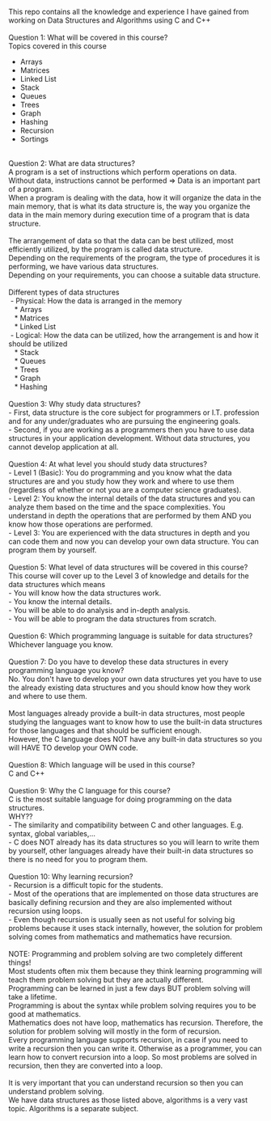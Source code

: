 This repo contains all the knowledge and experience I have gained from working on Data Structures and Algorithms using C and C++<br>
<br>
Question 1: What will be covered in this course?<br>
Topics covered in this course
- Arrays
- Matrices
- Linked List
- Stack
- Queues
- Trees
- Graph
- Hashing
- Recursion
- Sortings
<br>
Question 2: What are data structures?<br>
A program is a set of instructions which perform operations on data.<br>
Without data, instructions cannot be performed => Data is an important part of a program.<br>
When a program is dealing with the data, how it will organize the data in the main memory, that is what its data structure is, the way you organize the data in the main memory during execution time of 
a program that is data structure.<br>
<br>
The arrangement of data so that the data can be best utilized, most efficiently utilized, by the program is called data structure.<br>
Depending on the requirements of the program, the type of procedures it is performing, we have various data structures.<br>
Depending on your requirements, you can choose a suitable data structure.<br>
<br>
Different types of data structures<br>
&nbsp;- Physical: How the data is arranged in the memory<br>
&nbsp;&nbsp; * Arrays<br>
&nbsp;&nbsp; * Matrices<br>
&nbsp;&nbsp; * Linked List<br>
&nbsp;- Logical: How the data can be utilized, how the arrangement is and how it should be utilized<br>
&nbsp;&nbsp; * Stack<br>
&nbsp;&nbsp; * Queues<br>
&nbsp;&nbsp; * Trees<br>
&nbsp;&nbsp; * Graph<br>
&nbsp;&nbsp; * Hashing<br>
<br>
Question 3: Why study data structures?<br>
  - First, data structure is the core subject for programmers or I.T. profession and for any under/graduates who are pursuing the engineering goals.<br>
  - Second, if you are working as a programmers then you have to use data structures in your application development. Without data structures, you cannot develop application at all.<br>
<br>
Question 4: At what level you should study data structures?<br>
  - Level 1 (Basic): You do programming and you know what the data structures are and you study how they work and where to use them (regardless of whether or not you are a computer science 
graduates).<br>
  - Level 2: You know the internal details of the data structures and you can analyze them based on the time and the space complexities. You understand in depth the operations that are performed by 
them AND you know how those operations are performed.<br>
  - Level 3: You are experienced with the data structures in depth and you can code them and now you can develop your own data structure. You can program them by yourself.<br>
<br>
Question 5: What level of data structures will be covered in this course?<br>
This course will cover up to the Level 3 of knowledge and details for the data structures which means<br>
  - You will know how the data structures work.<br>
  - You know the internal details.<br>
  - You will be able to do analysis and in-depth analysis.<br>
  - You will be able to program the data structures from scratch.<br>
<br>
Question 6: Which programming language is suitable for data structures?<br>
Whichever language you know.<br>
<br>
Question 7: Do you have to develop these data structures in every programming language you know?<br>
No. You don't have to develop your own data structures yet you have to use the already existing data structures and you should know how they work and where to use them.<br>
<br>
Most languages already provide a built-in data structures, most people studying the languages want to know how to use the built-in data structures for those languages and that should be sufficient 
enough.<br>
However, the C language does NOT have any built-in data structures so you will HAVE TO develop your OWN code.<br>
<br>
Question 8: Which language will be used in this course?<br>
C and C++<br>
<br>
Question 9: Why the C language for this course?<br>
C is the most suitable language for doing programming on the data structures.<br>
WHY??<br>
  - The similarity and compatibility between C and other languages. E.g. syntax, global variables,...<br>
  - C does NOT already has its data structures so you will learn to write them by yourself, other languages already have their built-in data structures so there is no need for you to program them.<br>
<br>
Question 10: Why learning recursion?<br>
  - Recursion is a difficult topic for the students.<br>
  - Most of the operations that are implemented on those data structures are basically defining recursion and they are also implemented without recursion using loops.<br>
  - Even though recursion is usually seen as not useful for solving big problems because it uses stack internally, however, the solution for problem solving comes from mathematics and mathematics have 
recursion.<br>
<br>
NOTE: Programming and problem solving are two completely different things!<br>
Most students often mix them because they think learning programming will teach them problem solving but they are actually different.<br>
Programming can be learned in just a few days BUT problem solving will take a lifetime.<br>
Programming is about the syntax while problem solving requires you to be good at mathematics.<br>
Mathematics does not have loop, mathematics has recursion. Therefore, the solution for problem solving will mostly in the form of recursion.<br>
Every programming language supports recursion, in case if you need to write a recursion then you can write it. Otherwise as a programmer, you can learn how to convert recursion into a loop. So most 
problems are solved in recursion, then they are converted into a loop.<br>
<br>
It is very important that you can understand recursion so then you can understand problem solving.<br>
We have data structures as those listed above, algorithms is a very vast topic. Algorithms is a separate subject.

